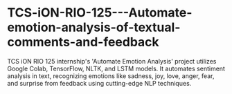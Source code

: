 # TCS-iON-RIO-125---Automate-emotion-analysis-of-textual-comments-and-feedback
TCS iON RIO 125 internship's 'Automate Emotion Analysis' project utilizes Google Colab, TensorFlow, NLTK, and LSTM models. It automates sentiment analysis in text, recognizing emotions like sadness, joy, love, anger, fear, and surprise from feedback using cutting-edge NLP techniques. 
